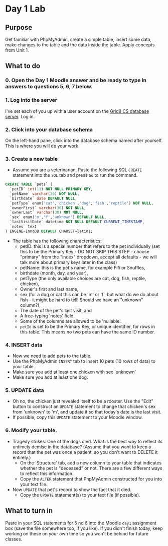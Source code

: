 # Day 1 Lab
## Purpose
Get familiar with PhpMyAdmin, create a simple table, insert some data, make changes to the table and the data inside the table. Apply concepts from Unit 1.

## What to do
### 0. Open the Day 1 Moodle answer and be ready to type in answers to questions 5, 6, 7 below.

### 1. Log into the server 
I've set each of you up with a user account on the [Grid8 CS database server](http://grid8.cs.elon.edu/phpmyadmin/). Log in.

### 2. Click into your database schema
On the left-hand pane, click into the database schema named after yourself. This is where you will do your work.

### 3. Create a new table 
* Assume you are a veterinarian. Paste the following SQL `CREATE` statement into the `SQL` tab and press `Go` to run the command. 
```sql
CREATE TABLE `pets` (
  `petID` int(11) NOT NULL PRIMARY KEY,
  `petName` varchar(30) NOT NULL,
  `birthdate` date DEFAULT NULL,
  `petType` enum('cat','chicken','dog','fish','reptile') NOT NULL,
  `ownerFirst` varchar(30) NOT NULL,
  `ownerLast` varchar(30) NOT NULL,
  `sex` enum('m','f','unknown') DEFAULT NULL,
  `lastVisitDate` datetime NOT NULL DEFAULT CURRENT_TIMESTAMP,
  `notes` text
) ENGINE=InnoDB DEFAULT CHARSET=latin1;
```
* The table has the following characteristics:
  * petID: this is a special number that refers to the pet individually (set this to be the Primary Key - DO NOT SKIP THIS STEP - choose "primary" from the "index" dropdown, accept all defaults - we will talk more about primary keys later in the class) 
  * petName: this is the pet's name, for example Fifi or Snuffles, 
  * birthdate (month, day, and year), 
  * petType (the only available choices are cat, dog, fish, reptile, chicken), 
  * Owner's first and last name, 
  * sex (for a dog or cat this can be 'm' or 'f', but what do we do about fish - it might be hard to tell! Should we have an "unknown" column?), 
  * The date of the pet's last visit, and 
  * A free-typing 'notes' field.
  * Some of the columns are allowed to be 'nullable'. 
  * `petId` is set to be the Primary Key, or unique identifier, for rows in this table. This means no two pets can have the same ID number.

### 4. INSERT  data
* Now we need to add pets to the table.
* Use the PhpMyAdmin `INSERT` tab to insert 10 pets (10 rows of data) to your table.
* Make sure you add at least one chicken with sex 'unknown'
* Make sure you add at least one dog.

### 5. UPDATE data
* Oh no, the chicken just revealed itself to be a rooster. Use the "Edit" button to construct an `UPDATE` statement to change that chicken's sex from 'unknown' to 'm', and update it so that today's date is the last visit. 
* If possible, copy this `UPDATE` statement to your Moodle window. 

### 6. Modify your table. 
* Tragedy strikes: One of the dogs died. What is the best way to reflect its untimely demise in the database? (Assume that you want to keep a record that the pet was once a patient, so you don't want to DELETE it entirely.) 
  * On the 'Structure' tab, add a new column to your table that indicates whether the pet is "deceased" or not. There are a few different ways to reflect this information. 
  * Copy the `ALTER` statement that PhpMyAdmin constructed for you into your text file. 
* Now `UPDATE` that pet's record to show the fact that it died. 
  * Copy the `UPDATE` statement(s) to your text file (if possible).

## What to turn in
Paste in your SQL statements for 5 nd 6 into the Moodle `day1` assignment box (save the file somewhere too, if you like). If you didn't finish today, keep working on these on your own time so you won't be behind for future classes.
